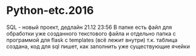 # Python-etc.2016
SQL - новый проект, дедлайн 21.12 23:56
В папке есть файл для обработки уже созданного текстового файла
и отдельно папка с программой для flask с templates (всё лежит внутри)
т.к. таблица создана, код для sql пишет, как заполнить уже существующие ячейки
